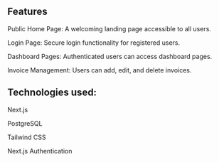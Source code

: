 ## Features

Public Home Page: A welcoming landing page accessible to all users.

Login Page: Secure login functionality for registered users.

Dashboard Pages: Authenticated users can access dashboard pages.

Invoice Management: Users can add, edit, and delete invoices.

## Technologies used:

Next.js

PostgreSQL

Tailwind CSS

Next.js Authentication
